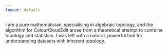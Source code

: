 ```yaml
---
layout: default
---
```


I am a pure mathematician, specialising in algebraic topology, and the algorithm for ColourCloudEdit arose from a theoretical attempt to combine topology and statistics.
I was left with a natural, powerful tool for understanding datasets with inherent topology.


